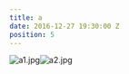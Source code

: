 ```yaml
---
title: a
date: 2016-12-27 19:30:00 Z
position: 5
---
```


![a1.jpg](/uploads/a1.jpg)![a2.jpg](/uploads/a2.jpg)